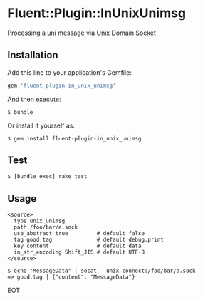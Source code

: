 # Fluent::Plugin::InUnixUnimsg

Processing a uni message via Unix Domain Socket

## Installation

Add this line to your application's Gemfile:

```ruby
gem 'fluent-plugin-in_unix_unimsg'
```

And then execute:

    $ bundle

Or install it yourself as:

    $ gem install fluent-plugin-in_unix_unimsg

## Test

```
$ [bundle exec] rake test
```

## Usage

```
<source>
  type unix_unimsg
  path /foo/bar/a.sock
  use_abstract true         # default false
  tag good.tag              # default debug.print
  key content               # default data
  in_str_encoding Shift_JIS # default UTF-8
</source>

$ echo "MessageData" | socat - unix-connect:/foo/bar/a.sock
=> good.tag | {"content": "MessageData"}
```

EOT

